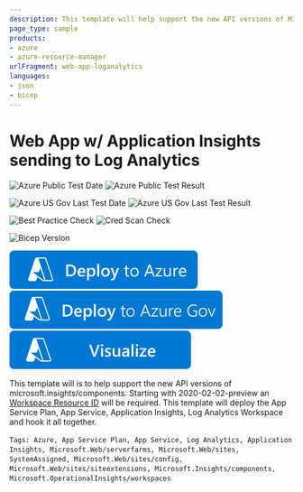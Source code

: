 ```yaml
---
description: This template will help support the new API versions of Microsoft.Insights/components.  Starting with 2020-02-02-preview WorkspaceID will be required when creating Application Inisghts.This template will deploy the App Service Plan, App Service, Application Insights, Log Analytics Workspace and hook it all together.
page_type: sample
products:
- azure
- azure-resource-manager
urlFragment: web-app-loganalytics
languages:
- json
- bicep
---
```

# Web App w/ Application Insights sending to Log Analytics

![Azure Public Test Date](https://azurequickstartsservice.blob.core.windows.net/badges/quickstarts/microsoft.web/web-app-loganalytics/PublicLastTestDate.svg)
![Azure Public Test Result](https://azurequickstartsservice.blob.core.windows.net/badges/quickstarts/microsoft.web/web-app-loganalytics/PublicDeployment.svg)

![Azure US Gov Last Test Date](https://azurequickstartsservice.blob.core.windows.net/badges/quickstarts/microsoft.web/web-app-loganalytics/FairfaxLastTestDate.svg)
![Azure US Gov Last Test Result](https://azurequickstartsservice.blob.core.windows.net/badges/quickstarts/microsoft.web/web-app-loganalytics/FairfaxDeployment.svg)

![Best Practice Check](https://azurequickstartsservice.blob.core.windows.net/badges/quickstarts/microsoft.web/web-app-loganalytics/BestPracticeResult.svg)
![Cred Scan Check](https://azurequickstartsservice.blob.core.windows.net/badges/quickstarts/microsoft.web/web-app-loganalytics/CredScanResult.svg)

![Bicep Version](https://azurequickstartsservice.blob.core.windows.net/badges/quickstarts/microsoft.web/web-app-loganalytics/BicepVersion.svg)

[![Deploy To Azure](https://raw.githubusercontent.com/Azure/azure-quickstart-templates/master/1-CONTRIBUTION-GUIDE/images/deploytoazure.svg?sanitize=true)](https://portal.azure.com/#create/Microsoft.Template/uri/https%3A%2F%2Fraw.githubusercontent.com%2FAzure%2Fazure-quickstart-templates%2Fmaster%2Fquickstarts%2Fmicrosoft.web%2Fweb-app-loganalytics%2Fazuredeploy.json)
[![Deploy To Azure US Gov](https://raw.githubusercontent.com/Azure/azure-quickstart-templates/master/1-CONTRIBUTION-GUIDE/images/deploytoazuregov.svg?sanitize=true)](https://portal.azure.us/#create/Microsoft.Template/uri/https%3A%2F%2Fraw.githubusercontent.com%2FAzure%2Fazure-quickstart-templates%2Fmaster%2Fquickstarts%2Fmicrosoft.web%2Fweb-app-loganalytics%2Fazuredeploy.json)
[![Visualize](https://raw.githubusercontent.com/Azure/azure-quickstart-templates/master/1-CONTRIBUTION-GUIDE/images/visualizebutton.svg?sanitize=true)](http://armviz.io/#/?load=https%3A%2F%2Fraw.githubusercontent.com%2FAzure%2Fazure-quickstart-templates%2Fmaster%2Fquickstarts%2Fmicrosoft.web%2Fweb-app-loganalytics%2Fazuredeploy.json)

This template will is to help support the new API versions of microsoft.insights/components.  Starting with 2020-02-02-preview an [Workspace Resource ID](https://docs.microsoft.com/azure/templates/microsoft.insights/2020-02-02-preview/components) will be required.
This template will deploy the App Service Plan, App Service, Application Insights, Log Analytics Workspace and hook it all together.

`Tags: Azure, App Service Plan, App Service, Log Analytics, Application Insights, Microsoft.Web/serverfarms, Microsoft.Web/sites, SystemAssigned, Microsoft.Web/sites/config, Microsoft.Web/sites/siteextensions, Microsoft.Insights/components, Microsoft.OperationalInsights/workspaces`

